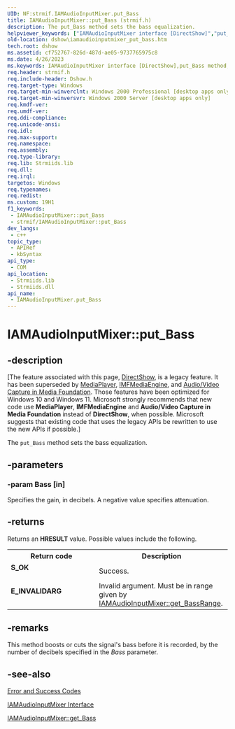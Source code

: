 ```yaml
---
UID: NF:strmif.IAMAudioInputMixer.put_Bass
title: IAMAudioInputMixer::put_Bass (strmif.h)
description: The put_Bass method sets the bass equalization.
helpviewer_keywords: ["IAMAudioInputMixer interface [DirectShow]","put_Bass method","IAMAudioInputMixer.put_Bass","IAMAudioInputMixer::put_Bass","IAMAudioInputMixerput_Bass","dshow.iamaudioinputmixer_put_bass","put_Bass","put_Bass method [DirectShow]","put_Bass method [DirectShow]","IAMAudioInputMixer interface","strmif/IAMAudioInputMixer::put_Bass"]
old-location: dshow\iamaudioinputmixer_put_bass.htm
tech.root: dshow
ms.assetid: cf752767-826d-487d-ae05-9737765975c8
ms.date: 4/26/2023
ms.keywords: IAMAudioInputMixer interface [DirectShow],put_Bass method, IAMAudioInputMixer.put_Bass, IAMAudioInputMixer::put_Bass, IAMAudioInputMixerput_Bass, dshow.iamaudioinputmixer_put_bass, put_Bass, put_Bass method [DirectShow], put_Bass method [DirectShow],IAMAudioInputMixer interface, strmif/IAMAudioInputMixer::put_Bass
req.header: strmif.h
req.include-header: Dshow.h
req.target-type: Windows
req.target-min-winverclnt: Windows 2000 Professional [desktop apps only]
req.target-min-winversvr: Windows 2000 Server [desktop apps only]
req.kmdf-ver: 
req.umdf-ver: 
req.ddi-compliance: 
req.unicode-ansi: 
req.idl: 
req.max-support: 
req.namespace: 
req.assembly: 
req.type-library: 
req.lib: Strmiids.lib
req.dll: 
req.irql: 
targetos: Windows
req.typenames: 
req.redist: 
ms.custom: 19H1
f1_keywords:
 - IAMAudioInputMixer::put_Bass
 - strmif/IAMAudioInputMixer::put_Bass
dev_langs:
 - c++
topic_type:
 - APIRef
 - kbSyntax
api_type:
 - COM
api_location:
 - Strmiids.lib
 - Strmiids.dll
api_name:
 - IAMAudioInputMixer.put_Bass
---
```


# IAMAudioInputMixer::put_Bass


## -description

\[The feature associated with this page, [DirectShow](/windows/win32/directshow/directshow), is a legacy feature. It has been superseded by [MediaPlayer](/uwp/api/Windows.Media.Playback.MediaPlayer), [IMFMediaEngine](/windows/win32/api/mfmediaengine/nn-mfmediaengine-imfmediaengine), and [Audio/Video Capture in Media Foundation](windows/win32/medfound/audio-video-capture-in-media-foundation). Those features have been optimized for Windows 10 and Windows 11. Microsoft strongly recommends that new code use **MediaPlayer**, **IMFMediaEngine** and **Audio/Video Capture in Media Foundation** instead of **DirectShow**, when possible. Microsoft suggests that existing code that uses the legacy APIs be rewritten to use the new APIs if possible.\]

The <code>put_Bass</code> method sets the bass equalization.

## -parameters

### -param Bass [in]

Specifies the gain, in decibels. A negative value specifies attenuation.

## -returns

Returns an <b>HRESULT</b> value. Possible values include the following.

<table>
<tr>
<th>Return code</th>
<th>Description</th>
</tr>
<tr>
<td width="40%">
<dl>
<dt><b>S_OK</b></dt>
</dl>
</td>
<td width="60%">
Success.

</td>
</tr>
<tr>
<td width="40%">
<dl>
<dt><b>E_INVALIDARG</b></dt>
</dl>
</td>
<td width="60%">
Invalid argument. Must be in range given by <a href="/windows/desktop/api/strmif/nf-strmif-iamaudioinputmixer-get_bassrange">IAMAudioInputMixer::get_BassRange</a>.

</td>
</tr>
</table>

## -remarks

This method boosts or cuts the signal's bass before it is recorded, by the number of decibels specified in the <i>Bass</i> parameter.

## -see-also

<a href="/windows/desktop/DirectShow/error-and-success-codes">Error and Success Codes</a>



<a href="/windows/desktop/api/strmif/nn-strmif-iamaudioinputmixer">IAMAudioInputMixer Interface</a>



<a href="/windows/desktop/api/strmif/nf-strmif-iamaudioinputmixer-get_bass">IAMAudioInputMixer::get_Bass</a>